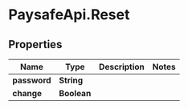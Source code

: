 # PaysafeApi.Reset

## Properties
Name | Type | Description | Notes
------------ | ------------- | ------------- | -------------
**password** | **String** |  | 
**change** | **Boolean** |  | 


